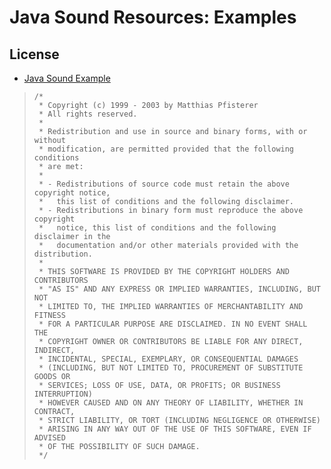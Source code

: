 # Java Sound Resources: Examples

## License

  * [Java Sound Example](https://jsresources.sourceforge.net/)

> ```
> /*
>  * Copyright (c) 1999 - 2003 by Matthias Pfisterer
>  * All rights reserved.
>  *
>  * Redistribution and use in source and binary forms, with or without
>  * modification, are permitted provided that the following conditions
>  * are met:
>  *
>  * - Redistributions of source code must retain the above copyright notice,
>  *   this list of conditions and the following disclaimer.
>  * - Redistributions in binary form must reproduce the above copyright
>  *   notice, this list of conditions and the following disclaimer in the
>  *   documentation and/or other materials provided with the distribution.
>  *
>  * THIS SOFTWARE IS PROVIDED BY THE COPYRIGHT HOLDERS AND CONTRIBUTORS
>  * "AS IS" AND ANY EXPRESS OR IMPLIED WARRANTIES, INCLUDING, BUT NOT
>  * LIMITED TO, THE IMPLIED WARRANTIES OF MERCHANTABILITY AND FITNESS
>  * FOR A PARTICULAR PURPOSE ARE DISCLAIMED. IN NO EVENT SHALL THE
>  * COPYRIGHT OWNER OR CONTRIBUTORS BE LIABLE FOR ANY DIRECT, INDIRECT,
>  * INCIDENTAL, SPECIAL, EXEMPLARY, OR CONSEQUENTIAL DAMAGES
>  * (INCLUDING, BUT NOT LIMITED TO, PROCUREMENT OF SUBSTITUTE GOODS OR
>  * SERVICES; LOSS OF USE, DATA, OR PROFITS; OR BUSINESS INTERRUPTION)
>  * HOWEVER CAUSED AND ON ANY THEORY OF LIABILITY, WHETHER IN CONTRACT,
>  * STRICT LIABILITY, OR TORT (INCLUDING NEGLIGENCE OR OTHERWISE)
>  * ARISING IN ANY WAY OUT OF THE USE OF THIS SOFTWARE, EVEN IF ADVISED
>  * OF THE POSSIBILITY OF SUCH DAMAGE.
>  */
> ```
